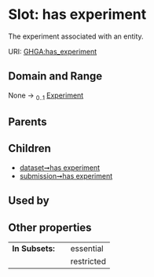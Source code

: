 
# Slot: has experiment


The experiment associated with an entity.

URI: [GHGA:has_experiment](https://w3id.org/GHGA/has_experiment)


## Domain and Range

None &#8594;  <sub>0..1</sub> [Experiment](Experiment.md)

## Parents


## Children

 *  [dataset➞has experiment](dataset_has_experiment.md)
 *  [submission➞has experiment](submission_has_experiment.md)

## Used by


## Other properties

|  |  |  |
| --- | --- | --- |
| **In Subsets:** | | essential |
|  | | restricted |

